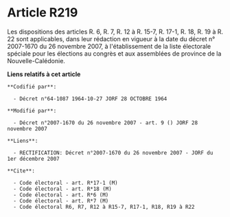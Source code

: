 # Article R219

Les dispositions des articles R. 6, R. 7, R. 12 à R. 15-7, R. 17-1, R. 18, R. 19 à R. 22 sont applicables, dans leur
rédaction en vigueur à la date du décret n° 2007-1670 du 26 novembre 2007, à l'établissement de la liste électorale spéciale
pour les élections au congrès et aux assemblées de province de la Nouvelle-Calédonie.

**Liens relatifs à cet article**

	**Codifié par**:

	  - Décret n°64-1087 1964-10-27 JORF 28 OCTOBRE 1964

	**Modifié par**:

	  - Décret n°2007-1670 du 26 novembre 2007 - art. 9 () JORF 28 novembre 2007

	**Liens**:

	  - RECTIFICATION: Décret n°2007-1670 du 26 novembre 2007 - JORF du 1er décembre 2007

	**Cite**:

	  - Code électoral - art. R*17-1 (M)
	  - Code électoral - art. R*18 (M)
	  - Code électoral - art. R*6 (M)
	  - Code électoral - art. R*7 (M)
	  - Code électoral R6, R7, R12 à R15-7, R17-1, R18, R19 à R22
